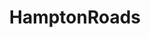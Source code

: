 ---
title: HamptonRoads
crosslinks:
- autotldr
- VirginiaPolitics
- VirginiaBeach
- livven
- norfolk
---